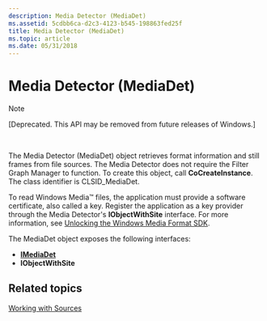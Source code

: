 ```yaml
---
description: Media Detector (MediaDet)
ms.assetid: 5cdbb6ca-d2c3-4123-b545-198863fed25f
title: Media Detector (MediaDet)
ms.topic: article
ms.date: 05/31/2018
---
```


# Media Detector (MediaDet)

> [!Note]  
> \[Deprecated. This API may be removed from future releases of Windows.\]

 

The Media Detector (MediaDet) object retrieves format information and still frames from file sources. The Media Detector does not require the Filter Graph Manager to function. To create this object, call **CoCreateInstance**. The class identifier is CLSID\_MediaDet.

To read Windows Media™ files, the application must provide a software certificate, also called a key. Register the application as a key provider through the Media Detector's **IObjectWithSite** interface. For more information, see [Unlocking the Windows Media Format SDK](unlocking-the-windows-media-format-sdk.md).

The MediaDet object exposes the following interfaces:

-   [**IMediaDet**](imediadet.md)
-   **IObjectWithSite**

## Related topics

<dl> <dt>

[Working with Sources](working-with-sources.md)
</dt> </dl>

 

 



